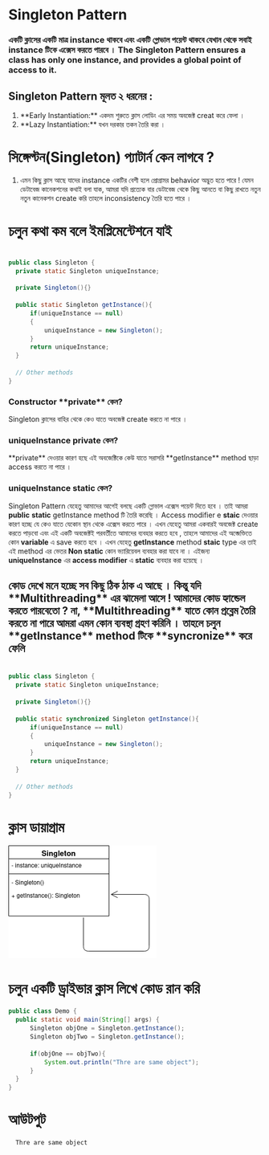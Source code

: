 # Singleton Pattern

<h3> একটি ক্লাসের একটি মাত্র instance থাকবে এবং একটি গ্লোভাল পয়েন্ট থাকবে যেখান থেকে সবাই instance টিকে এক্সেস করতে পারবে । 
  The Singleton Pattern ensures a class has only one instance, and provides a global
point of access to it. </h3>

<h2> Singleton Pattern মূলত ২ ধরনের :</h2>
  <ol>
    <li> **Early Instantiation:** একদম শুরুতে ক্লাস লোডিং এর সময় অবজেক্ট creat করে ফেলা । 
      <li> **Lazy Instantiation:** যখন দরকার তকন তৈরি করা । 
  </ol>

# সিঙ্গেল্টন(Singleton) প্যাটার্ন কেন লাগবে ? 
<ol>
  <li> এমন কিছু ক্লাস আছে যাদের instance একটির বেশী হলে প্রোগ্রামর behavior অদ্ভুত হতে পারে ! যেমন ডেটাবেজ কানেকশনের কথাই বলা যাক, আমরা যদি প্রত্যেক বার ডেটাবেজ থেকে কিছু আনতে বা কিছু রাখতে 
    নতুন নতুন কানেকশন create করি তাহলে inconsistency তৈরি হতে পারে । </li>
  </ol>
  
  # চলুন কথা কম বলে ইমপ্লিমেন্টেশনে যাই 
  
  ```java 
  
  public class Singleton {
    private static Singleton uniqueInstance;

    private Singleton(){}

    public static Singleton getInstance(){
        if(uniqueInstance == null)
        {
            uniqueInstance = new Singleton();
        }
        return uniqueInstance;
    }

    // Other methods
}
  ```
 
 <h3> Constructor **private** কেন? </h3>
 Singleton ক্লাসের বাহির থেকে কেও যাতে অবজেক্ট create করতে না পারে । 
 
 <h3> uniqueInstance private কেন? </h3>
 **private** দেওয়ার কারণ হছে এই অবজেক্টিকে কেউ যাতে সরাসরি **getInstance** method ছাড়া access করতে না পারে ।
 <h3> uniqueInstance static কেন? </h3>
 
   Singleton Pattern যেহেতু আমাদের আগেই বলছে একটি গ্লোভাল এক্সেস 
  পয়েন্ট দিতে হবে । তাই আমরা **public** **static** getInstance method টি তৈরি করেছি । Access modifier e **staic** দেওয়ার কারণ হচ্ছে যে কেও যাতে যেকোন
  স্থান থেকে এক্সেস করতে পারে । 
  এখন যেহেতু আমরা একবারই অবজেক্ট create করতে পাড়বো এবং এই একটি অবজেক্টই পরবর্তীতে আমাদের ব্যবহার করতে হবে , তাহলে আমাদের এই অব্জেক্তিতে কোন **variable** এ save করতে হবে ।
  এখন যেহেতু **getInstance** method **staic** type এর তাই এই method এর ভেতর **Non static** কোন ভ্যারিয়েবল ব্যবহার করা যাবে না । এইজন্য **uniqueInstance** এর
  **access modifier** এ **static** ব্যবহার করা হয়েছে ।
  
  <h2> কোড দেখে মনে হচ্ছে সব কিছু ঠিক ঠাক এ আছে । কিন্তু যদি **Multithreading** এর ঝামেলা আসে ! আমাদের কোড হ্যান্ডেল করতে পারবেতো ? না, **Multithreading** যাতে কোন প্রব্লেম
  তৈরি করতে না পারে আমরা এমন কোন ব্যবস্থা গ্রহণ করিনি । তাহলে চলুন **getInstance** method টিকে **syncronize** করে ফেলি </h2>
  
  ```java
  
  public class Singleton {
    private static Singleton uniqueInstance;

    private Singleton(){}

    public static synchronized Singleton getInstance(){
        if(uniqueInstance == null)
        {
            uniqueInstance = new Singleton();
        }
        return uniqueInstance;
    }

    // Other methods
}
  
  ```
  
  # ক্লাস ডায়াগ্রাম 
  <img src="./singleton.png"/>
  
  # চলুন একটি ড্রাইভার ক্লাস লিখে কোড রান করি 
  
  ```java
  public class Demo {
    public static void main(String[] args) {
        Singleton objOne = Singleton.getInstance();
        Singleton objTwo = Singleton.getInstance();

        if(objOne == objTwo){
            System.out.println("Thre are same object");
        }
    }
}
  
  ```
  
  # আউটপুট 
  
  ```
    Thre are same object
  ```
  
  
